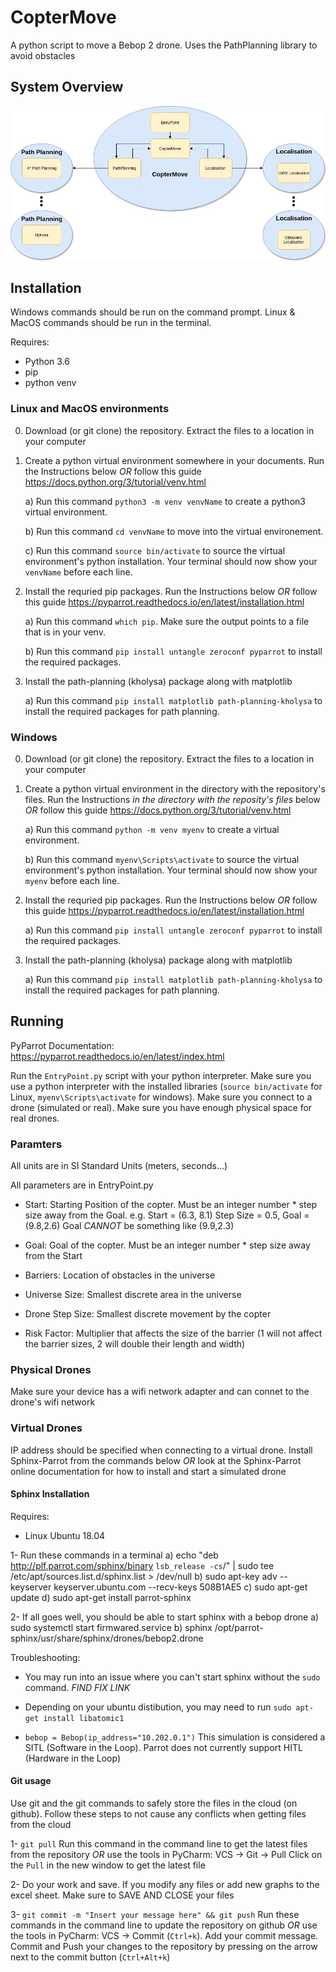 # CopterMove
A python script to move a Bebop 2 drone. Uses the PathPlanning library to avoid obstacles

## System Overview
![System overview](/Figures/Copter%20Move.jpg)

## Installation

Windows commands should be run on the command prompt. Linux & MacOS commands should be run in the terminal.

Requires:
 - Python 3.6
 - pip
 - python venv

### Linux and MacOS environments
 0) Download (or git clone) the repository. Extract the files to a location in your computer

 1) Create a python virtual environment somewhere in your documents. Run the Instructions below *_OR_* follow this guide https://docs.python.org/3/tutorial/venv.html
 
    a) Run this command `python3 -m venv venvName` to create a python3 virtual environment.
    
    b) Run this command `cd venvName` to move into the virtual environement.

    c) Run this command `source bin/activate` to source the virtual environment's python installation. Your terminal should now show your `venvName` before each line.
    
 2) Install the requried pip packages. Run the Instructions below *_OR_* follow this guide https://pyparrot.readthedocs.io/en/latest/installation.html

    a) Run this command `which pip`. Make sure the output points to a file that is in your venv.
    
    b) Run this command `pip install untangle zeroconf pyparrot` to install the required packages.
    
 3) Install the path-planning (kholysa) package along with matplotlib 

    a) Run this command `pip install matplotlib path-planning-kholysa` to install the required packages for path planning.

### Windows
  0) Download (or git clone) the repository. Extract the files to a location in your computer

 1) Create a python virtual environment in the directory with the repository's files. Run the Instructions *in the directory with the reposity's files* below *_OR_* follow this guide https://docs.python.org/3/tutorial/venv.html
       
    a) Run this command `python -m venv myenv` to create a virtual environment.

    b) Run this command `myenv\Scripts\activate` to source the virtual environment's python installation. Your terminal should now show your `myenv` before each line.
    
 2) Install the requried pip packages. Run the Instructions below *_OR_* follow this guide https://pyparrot.readthedocs.io/en/latest/installation.html
 
    a) Run this command `pip install untangle zeroconf pyparrot` to install the required packages.
    
 3) Install the path-planning (kholysa) package along with matplotlib 

    a) Run this command `pip install matplotlib path-planning-kholysa` to install the required packages for path planning.

## Running
PyParrot Documentation: https://pyparrot.readthedocs.io/en/latest/index.html

Run the `EntryPoint.py` script with your python interpreter. Make sure you use a python interpreter with the installed libraries (`source bin/activate` for Linux, `myenv\Scripts\activate` for windows). Make sure you connect to a drone (simulated or real). Make sure you have enough physical space for real drones.

### Paramters
All units are in SI Standard Units (meters, seconds...)

All parameters are in EntryPoint.py

- Start: Starting Position of the copter. Must be an integer number * step size away from the Goal.
e.g. Start = (6.3, 8.1) Step Size = 0.5, Goal = (9.8,2.6) Goal _*CANNOT*_ be something like (9.9,2.3)

- Goal: Goal of the copter. Must be an integer number * step size away from the Start

- Barriers: Location of obstacles in the universe

- Universe Size: Smallest discrete area in the universe

- Drone Step Size: Smallest discrete movement by the copter

- Risk Factor: Multiplier that affects the size of the barrier (1 will not affect the barrier sizes, 2 will double their length and width)

### Physical Drones

Make sure your device has a wifi network adapter and can connet to the drone's wifi network

### Virtual Drones
 
IP address should be specified when connecting to a virtual drone. Install Sphinx-Parrot from the commands below *_OR_* look at the Sphinx-Parrot online documentation for how to install and start a simulated drone

#### Sphinx Installation

Requires:
 - Linux Ubuntu 18.04
 
1- Run these commands in a terminal
 a) echo "deb http://plf.parrot.com/sphinx/binary `lsb_release -cs`/" | sudo tee /etc/apt/sources.list.d/sphinx.list > /dev/null
 b) sudo apt-key adv --keyserver keyserver.ubuntu.com --recv-keys 508B1AE5
 c) sudo apt-get update
 d) sudo apt-get install parrot-sphinx
 
2- If all goes well, you should be able to start sphinx with a bebop drone
 a) sudo systemctl start firmwared.service
 b) sphinx /opt/parrot-sphinx/usr/share/sphinx/drones/bebop2.drone

Troubleshooting:
- You may run into an issue where you can't start sphinx without the `sudo` command. *FIND FIX LINK*
- Depending on your ubuntu distibution, you may need to run `sudo apt-get install libatomic1`

- `bebop = Bebop(ip_address="10.202.0.1")`
This simulation is considered a SITL (Software in the Loop). Parrot does not currently support HITL (Hardware in the Loop)

#### Git usage
Use git and the git commands to safely store the files in the cloud (on github).
Follow these steps to not cause any conflicts when getting files from the cloud

1- `git pull` Run this command in the command line to get the latest files from the repository *OR* use the tools in PyCharm: VCS -> Git -> Pull Click on the `Pull` in the new window to get the latest file

2- Do your work and save. If you modify any files or add new graphs to the excel sheet. Make sure to SAVE AND CLOSE your files

3- `git commit -m "Insert your message here" && git push` Run these commands in the command line to update the repository on github *OR* use the tools in PyCharm: VCS -> Commit (`Ctrl+k`). Add your commit message. Commit and Push your changes to the repository by pressing on the arrow next to the commit button (`Ctrl+Alt+k`)
